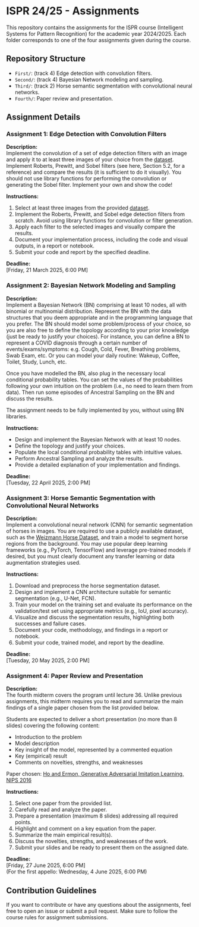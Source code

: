# ISPR 24/25 - Assignments

This repository contains the assignments for the ISPR course (Intelligent Systems for Pattern Recognition) for the academic year 2024/2025. Each folder corresponds to one of the four assignments given during the course.

## Repository Structure

- `First/`: (track 4) Edge detection with convolution filters.  
- `Second/`: (track 4) Bayesian Network modeling and sampling.  
- `Third/`: (track 2) Horse semantic segmentation with convolutional neural networks.  
- `Fourth/`: Paper review and presentation.

## Assignment Details

### Assignment 1: Edge Detection with Convolution Filters

**Description:**  
Implement the convolution of a set of edge detection filters with an image and apply it to at least three images of your choice from the [dataset](https://archive.ics.uci.edu/ml/datasets/Appliances+energy+prediction#). Implement Roberts, Prewitt, and Sobel filters (see here, Section 5.2, for a reference) and compare the results (it is sufficient to do it visually). You should not use library functions for performing the convolution or generating the Sobel filter. Implement your own and show the code!

**Instructions:**  
1. Select at least three images from the provided [dataset](https://archive.ics.uci.edu/ml/datasets/Appliances+energy+prediction#).  
2. Implement the Roberts, Prewitt, and Sobel edge detection filters from scratch. Avoid using library functions for convolution or filter generation.  
3. Apply each filter to the selected images and visually compare the results.  
4. Document your implementation process, including the code and visual outputs, in a report or notebook.  
5. Submit your code and report by the specified deadline.  

**Deadline:**  
[Friday, 21 March 2025, 6:00 PM]

### Assignment 2: Bayesian Network Modeling and Sampling

**Description:**  
Implement a Bayesian Network (BN) comprising at least 10 nodes, all with binomial or multinomial distribution. Represent the BN with the data structures that you deem appropriate and in the programming language that you prefer. The BN should model some problem/process of your choice, so you are also free to define the topology according to your prior knowledge (just be ready to justify your choices). For instance, you can define a BN to represent a COVID diagnosis through a certain number of events/exams/symptoms: e.g. Cough, Cold, Fever, Breathing problems, Swab Exam, etc. Or you can model your daily routine: Wakeup, Coffee, Toilet, Study, Lunch, etc.

Once you have modelled the BN, also plug in the necessary local conditional probability tables. You can set the values of the probabilities following your own intuition on the problem (i.e., no need to learn them from data). Then run some episodes of Ancestral Sampling on the BN and discuss the results.

The assignment needs to be fully implemented by you, without using BN libraries.

**Instructions:**  
- Design and implement the Bayesian Network with at least 10 nodes.  
- Define the topology and justify your choices.  
- Populate the local conditional probability tables with intuitive values.  
- Perform Ancestral Sampling and analyze the results.  
- Provide a detailed explanation of your implementation and findings.

**Deadline:**  
[Tuesday, 22 April 2025, 2:00 PM]

### Assignment 3: Horse Semantic Segmentation with Convolutional Neural Networks

**Description:**  
Implement a convolutional neural network (CNN) for semantic segmentation of horses in images. You are required to use a publicly available dataset, such as the [Weizmann Horse Dataset](https://www.msri.org/people/members/eranb/horse.html), and train a model to segment horse regions from the background. You may use popular deep learning frameworks (e.g., PyTorch, TensorFlow) and leverage pre-trained models if desired, but you must clearly document any transfer learning or data augmentation strategies used.

**Instructions:**  
1. Download and preprocess the horse segmentation dataset.  
2. Design and implement a CNN architecture suitable for semantic segmentation (e.g., U-Net, FCN).  
3. Train your model on the training set and evaluate its performance on the validation/test set using appropriate metrics (e.g., IoU, pixel accuracy).  
4. Visualize and discuss the segmentation results, highlighting both successes and failure cases.  
5. Document your code, methodology, and findings in a report or notebook.  
6. Submit your code, trained model, and report by the deadline.

**Deadline:**  
[Tuesday, 20 May 2025, 2:00 PM]

### Assignment 4: Paper Review and Presentation

**Description:**  
The fourth midterm covers the program until lecture 36. Unlike previous assignments, this midterm requires you to read and summarize the main findings of a single paper chosen from the list provided below.

Students are expected to deliver a short presentation (no more than 8 slides) covering the following content:

- Introduction to the problem
- Model description
- Key insight of the model, represented by a commented equation
- Key (empirical) result
- Comments on novelties, strengths, and weaknesses

Paper chosen: [Ho and Ermon, Generative Adversarial Imitation Learning, NIPS 2016](https://arxiv.org/abs/1606.03476)

**Instructions:**  
1. Select one paper from the provided list.
2. Carefully read and analyze the paper.
3. Prepare a presentation (maximum 8 slides) addressing all required points.
4. Highlight and comment on a key equation from the paper.
5. Summarize the main empirical result(s).
6. Discuss the novelties, strengths, and weaknesses of the work.
7. Submit your slides and be ready to present them on the assigned date.

**Deadline:**  
[Friday, 27 June 2025, 6:00 PM]  
(For the first appello: Wednesday, 4 June 2025, 6:00 PM)

## Contribution Guidelines

If you want to contribute or have any questions about the assignments, feel free to open an issue or submit a pull request. Make sure to follow the course rules for assignment submissions.
